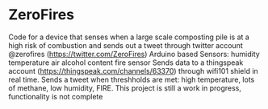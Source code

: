 # ZeroFires
Code for a device that senses when a large scale composting pile is at a high risk of combustion and sends out a tweet through twitter account @zerofires (https://twitter.com/ZeroFires)
Arduino based
Sensors:
  humidity
  temperature
  air alcohol content
  fire sensor
Sends data to a thingspeak account (https://thingspeak.com/channels/63370) through wifi101 shield in real time. Sends a tweet when threshholds are met: high temperature, lots of methane, low humidity, FIRE.
This project is still a work in progress, functionality is not complete
